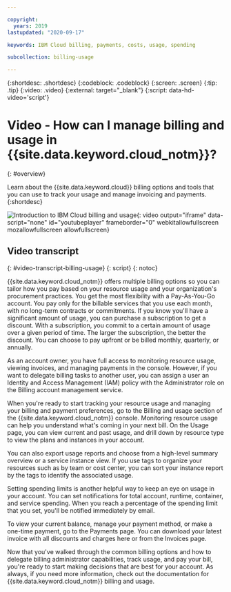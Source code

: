 ```yaml
---

copyright:
  years: 2019
lastupdated: "2020-09-17"

keywords: IBM Cloud billing, payments, costs, usage, spending

subcollection: billing-usage

---
```


{:shortdesc: .shortdesc}
{:codeblock: .codeblock}
{:screen: .screen}
{:tip: .tip}
{:video: .video}
{:external: target="_blank"}
{:script: data-hd-video='script'}


# Video - How can I manage billing and usage in {{site.data.keyword.cloud_notm}}?
{: #overview}

Learn about the {{site.data.keyword.cloud}} billing options and tools that you can use to track your usage and manage invoicing and payments.
{:shortdesc}

![Introduction to IBM Cloud billing and usage](https://www.youtube.com/embed/9_jDXSKbMFA){: video output="iframe" data-script="none" id="youtubeplayer" frameborder="0" webkitallowfullscreen mozallowfullscreen allowfullscreen}

## Video transcript
{: #video-transcript-billing-usage}
{: script}
{: notoc}

{{site.data.keyword.cloud_notm}} offers multiple billing options so you can tailor how you pay based on your resource usage and your organization's procurement practices. You get the most flexibility with a Pay-As-You-Go account. You pay only for the billable services that you use each month, with no long-term contracts or commitments. If you know you'll have a significant amount of usage, you can purchase a subscription to get a discount. With a subscription, you commit to a certain amount of usage over a given period of time. The larger the subscription, the better the discount. You can choose to pay upfront or be billed monthly, quarterly, or annually.

As an account owner, you have full access to monitoring resource usage, viewing invoices, and managing payments in the console. However, if you want to delegate billing tasks to another user, you can assign a user an Identity and Access Management (IAM) policy with the Administrator role on the Billing account management service.

When you're ready to start tracking your resource usage and managing your billing and payment preferences, go to the Billing and usage section of the {{site.data.keyword.cloud_notm}} console. Monitoring resource usage can help you understand what's coming in your next bill. On the Usage page, you can view current and past usage, and drill down by resource type to view the plans and instances in your account. 

You can also export usage reports and choose from a high-level summary overview or a service instance view. If you use tags to organize your resources such as by team or cost center, you can sort your instance report by the tags to identify the associated usage.

Setting spending limits is another helpful way to keep an eye on usage in your account. You can set notifications for total account, runtime, container, and service spending. When you reach a percentage of the spending limit that you set, you'll be notified immediately by email.

To view your current balance, manage your payment method, or make a one-time payment, go to the Payments page. You can download your latest invoice with all discounts and charges here or from the Invoices page. 

Now that you've walked through the common billing options and how to delegate billing administrator capabilities, track usage, and pay your bill, you're ready to start making decisions that are best for your account. As always, if you need more information, check out the documentation for {{site.data.keyword.cloud_notm}} billing and usage.
